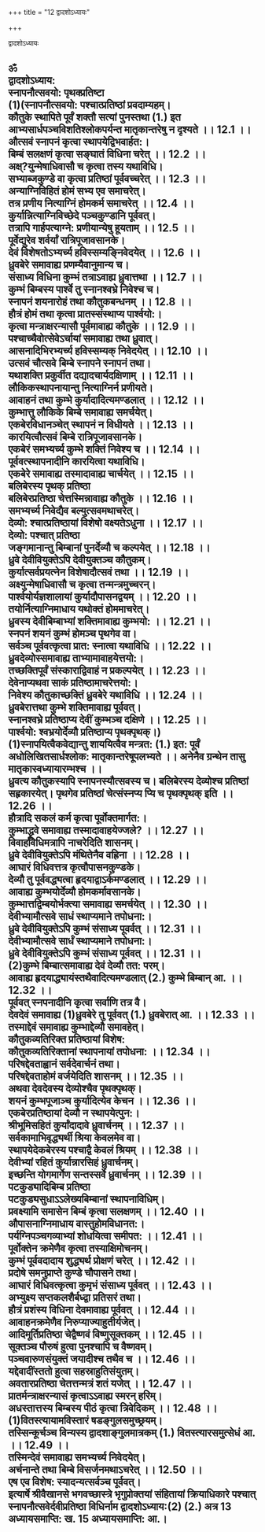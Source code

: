+++
title = "12 द्वादशोऽध्यायः"

+++





द्वादशोऽध्यायः  




ॐ  
द्वादशोऽध्याय:  
स्नापनौत्सवयो: पृथक्प्रतिष्टा  
(1)(स्नापनौत्सवयो: पश्चात्प्रतिष्ठां प्रवदाम्यहम्।  
कौतुके स्थापिते पूर्वं शक्तौ सत्यां पुनस्तथा (1.) इत आभ्यसार्धपञ्चविशतिश्लोकपर्यन्त मातृकान्तरेषु न दृश्यते ।। 12.1 ।।  
औत्सवं स्नापनं कृत्वा स्थापयेद्विभवार्हत:।  
बिम्बं सलक्षणं कृत्वा सङ्घातं विधिना चरेत् ।। 12.2 ।।  
अक्ष्?युन्मेषाधिवासौ च कृत्वा तस्य यथाविधि।  
सभ्याब्जकुण्डे वा कृत्वा प्रतिष्ठां पूर्ववच्चरेत् ।। 12.3 ।।  
अन्याग्निविहितं होमं सभ्य एव समाचरेत्।  
तत्र प्रणीय नित्याग्निं होमकर्म समाचरेत् ।। 12.4 ।।  
कुर्यान्नित्याग्निविच्छेदे पञ्चकुण्डानि पूर्ववत्।  
तत्रापि गार्हपत्याग्ने: प्रणीयान्येषु हूयताम् ।। 12.5 ।।  
पूर्वेद्युरेव शर्वर्यां रात्रिपूजावसानके।  
देवं विशेषतोऽभ्यर्च्य हविस्सम्यङ्निवेदयेत् ।। 12.6 ।।  
ध्रुवबेरे समावाह्य प्रणम्यैवानुमान्य च।  
संसाध्य विधिना कुम्भं तत्राऽवाह्य ध्रुवात्तथा ।। 12.7 ।।  
कुम्भं बिम्बस्य पार्श्वे तु स्नानश्वभ्रे निवेश्च च।  
स्नापनं शयनारोहं तथा कौतुकबन्धनम् ।। 12.8 ।।  
हौत्रं होमं तथा कृत्वा प्रातस्संस्थाप्य पार्श्वयो:।  
कृत्वा मन्त्राक्षरन्यासौ पूर्वमावाह्य कौतुके ।। 12.9 ।।  
पश्चाच्चैवोत्सेवेऽर्चायां समावाह्य तथा ध्रुवात्।  
आसनादिभिरभ्यर्च्य हविस्सम्यक् निवेदयेत् ।। 12.10 ।।  
उत्सवं चौत्सवे बिम्बे स्नापने स्नापनं तथा।  
यथाशक्ति प्रकुर्वीत दद्यादचार्यदक्षिणाम् ।। 12.11 ।।  
लौकिकस्थापनायान्तु नित्याग्निर्न प्रणीयते।  
आवाहनं तथा कुम्भे कुर्यादादित्यमण्डलात् ।। 12.12 ।।  
कुम्भात्तु लौकिके बिम्बे समावाह्य समर्चयेत्।  
एकबेरविधानञ्चेत् स्थापनं न विधीयते ।। 12.13 ।।  
कारयित्वौत्सवं बिम्बे रात्रिपूजावसानके।  
एकबेरं समभ्यर्च्य कुम्भे शक्तिं निवेश्य च ।। 12.14 ।।  
पूर्ववत्स्थापनादीनि कारयित्वा यथाविधि।  
एकबेरे समावाह्य तस्मादावाह्य चार्चयेत् ।। 12.15 ।।  
बलिबेरस्य पृथक् प्रतिष्ठा  
बलिबेरप्रतिष्ठा चेत्तस्मिन्नावाह्य कौतुके ।। 12.16 ।।  
समभ्यर्च्य निवेद्यैव बल्युत्सवमथाचरेत्।  
देव्यो: श्चात्प्रतिष्ठायां विशेषो वक्ष्यतेऽधुना ।। 12.17 ।।  
देव्यो: पश्चात् प्रतिष्ठा  
जङ्गमानान्तु बिम्बानां पुनर्देव्यौ च कल्पयेत् ।। 12.18 ।।  
ध्रुवे देवीवियुक्तेऽपि देवीयुक्तञ्च कौतुकम्।  
कुर्यात्सर्वप्रयत्नेन विशेषादौत्सवं तथा ।। 12.19 ।।  
अक्ष्युन्मेषाधिवासौ च कृत्वा तन्मन्त्रमुच्चरन्।  
पार्श्वयोर्यज्ञशालायां कुर्यादौपासनद्वयम् ।। 12.20 ।।  
तयोर्नित्याग्निमाधाय यथोक्तं होममाचरेत्।  
ध्रुवस्य देवीबिम्बाभ्यां शक्तिमावाह्य कुम्भयो: ।। 12.21 ।।  
स्नपनं शयनं कुम्भं होमञ्च पृथगेव वा।  
सर्वञ्च पूर्ववत्कृत्वा प्रात: स्नात्वा यथाविधि ।। 12.22 ।।  
ध्रुवदेव्योस्समावाह्य ताभ्यामावाहयेत्तयो:।  
तच्छक्तिपूर्वं संस्काराद्विवाहं न प्रकल्पयेत् ।। 12.23 ।।  
देवेनाप्यथवा साकं प्रतिष्ठामाचरेत्तयो:।  
निवेश्य कौतुकाच्छक्तिं ध्रुवबेरे यथाविधि ।। 12.24 ।।  
ध्रुवबेरात्तथा कुम्भे शक्तिमावाह्य पूर्ववत्।  
स्नानश्वभ्रे प्रतिष्ठाप्य देवीं कुम्भञ्च दक्षिणे ।। 12.25 ।।  
पार्श्वयो: श्वभ्रयोर्देव्यौ प्रतिष्ठाप्य पृथक्पृथक्।)  
(1)स्नापयित्वैकवेद्यान्तु शाययित्वैव मन्त्रत: (1.) इत: पूर्वं अधोलिखितसार्धश्लोक: मातृकान्तरेषूपलभ्यते ।। अनेनैव ग्रन्थेन तासु मातृकास्वध्यायारम्भश्च ।।  
ध्रुवत्य कौतुकस्यापि स्नापनस्यौत्सवस्य च। बलिबेरस्य देव्योश्च प्रतिष्ठां सहृकारयेत्। पृथगेव प्रतिष्ठां चेत्संस्नप्य प्यि च पृथक्पृथक् इति ।। 12.26 ।।  
हौत्रादि सकलं कर्म कृत्वा पूर्वोक्तमार्गत:।  
कुम्भाद्ध्रुवे समावाह्य तस्मादावाहयेज्जले? ।। 12.27 ।।  
विवाहविधिमत्रापि नाचरेदिति शासनम्।  
ध्रुवे देवीवियुक्तेऽपि मंथितेनैव वह्रिना ।। 12.28 ।।  
आघारं विधिवत्तत्र कृत्वौपासनकुण्डके।  
देव्यौ तु पूर्ववद्ध्यत्वा हृदयाद्वाऽर्कमण्डलात् ।। 12.29 ।।  
आवाह्य कुम्भयोर्देव्यौ होमकर्मावसानके।  
कुम्भात्तद्विम्बयोर्भक्त्या समावाह्य समर्चयेत् ।। 12.30 ।।  
देवीभ्यामौत्सवे साधं स्थाप्यमाने तपोधना:।  
ध्रुवे देवीवियुक्तेऽपि कुम्भं संसाध्य पूवर्वत् ।। 12.31 ।।  
देवीभ्यामौत्सवे सार्धं स्थाप्यमाने तपोधना:।  
ध्रुवे देवीवियुक्तेऽपि कुम्भं संसाध्य पूर्ववत् ।। 12.31 ।।  
(2)कुम्भे बिम्बात्समावाह्य देवं देव्यौ तत: परम्।  
आवाह्य हृदयाद्ध्यायंस्तथैवादित्यमण्डलात् (2.) कुम्भे बिम्बान् आ. ।। 12.32 ।।  
पूर्ववत् स्नपनादीनि कृत्वा सर्वाणि तत्र वै।  
देवदेवं समावाह्य (1)ध्रुवबेरे तु पूर्ववत् (1.) ध्रुवबेरात् आ. ।। 12.33 ।।  
तस्माद्देवं समावाह्य कुम्भाद्देव्यौ समावहेत्।  
कौतुकव्यतिरिक्त प्रतिष्ठायां विशेष:  
कौतुकव्यतिरिक्तानां स्थापनायां तपोधना: ।। 12.34 ।।  
परिषद्देवताह्वानं सर्वदेवार्चनं तथा।  
परिषद्देवताहोमं वर्जयेदिति शासनम् ।। 12.35 ।।  
अथवा देवदेवस्य देव्योश्चैव पृथक्पृथक्।  
शयनं कुम्भपूजाञ्च कुर्यादित्येव केचन ।। 12.36 ।।  
एकबेरप्रतिष्ठायां देव्यौ न स्थापयेत्पुन:।  
श्रीभूमिसहितं कुर्यांदादावे ध्रुवार्चनम् ।। 12.37 ।।  
सर्वकामाभिवृद्ध्यर्थी श्रिया केवलमेव वा।  
स्थापयेदेकबेरस्य पश्चाद्वै केवलं श्रियम् ।। 12.38 ।।  
देवीभ्यां रहितं कुर्यान्नारसिहं ध्रुवार्चनम्।  
इच्छन्ति योगमार्गेण सन्तस्सर्वे ध्रुवार्चनम् ।। 12.39 ।।  
पटकुड्यादिबिम्ब प्रतिष्ठा  
पटकुड्यसुधाऽऽलेख्यबिम्बानां स्थापनाविधिम्।  
प्रवक्ष्यामि समासेन बिम्बं कृत्वा सलक्षणम् ।। 12.40 ।।  
औपासनाग्निमाधाय वास्तुहोमविधानत:।  
पर्यग्निपञ्चगव्याभ्यां शोधयित्वा समीपत: ।। 12.41 ।।  
पूर्वोक्तेन क्रमेणैव कृत्वा तस्याक्षिमोचनम्।  
कुम्भं पूर्ववदादाय शुद्ध्यर्थ प्रोक्षणं चरेत् ।। 12.42 ।।  
प्रदोषे समनुप्राप्ते कुण्डे चौपासने तथा।  
आघारं विधिवत्कृत्वा कुमृभं संसाध्य पूर्ववत् ।। 12.43 ।।  
अभ्युक्ष्य सप्तकलशैर्बध्द्वा प्रतिसरं तथा।  
हौत्रं प्रशंस्य विधिना देवमावाह्य पूर्ववत् ।। 12.44 ।।  
आवाहनक्रमेणैव निरुप्याज्याहुतीर्यजेत्।  
आदिमूर्तिप्रतिष्ठा चेद्वैष्णवं विष्णुसूक्तकम् ।। 12.45 ।।  
सूक्तञ्च पौरुषं हुत्वा पुनश्चापि च वैष्णवम्।  
पञ्चवारुणसंयुक्तं जयादीश्च तथैव च ।। 12.46 ।।  
यद्देवादींस्ततो हुत्वा सहस्राहुतिसंयुतम्।  
अवतारप्रतिष्ठा चेतत्तन्मत्रं शतं यजेत् ।। 12.47 ।।  
प्रातर्मन्त्राक्षरन्यासं कृत्वाऽऽवाह्य स्मरन् हरिम्।  
अधस्तात्तस्य बिम्बस्य पीठं कृत्वा त्रिवेदिकम् ।। 12.48 ।।  
(1)वितस्त्यायामविस्तारं षडङ्गुलसमुच्छ्रयम्।  
तस्सिन्कूर्चञ्च विन्यस्य द्वादशाङ्गुलमात्रकम् (1.) वितस्त्यारसमुत्सेधं आ.  
।। 12.49 ।।  
तस्मिन्देवं समावाह्य समभ्यर्च्य निवेदयेत्।  
अर्चनान्ते तथा बिम्बे विसर्जनमथाऽचरेत् ।। 12.50 ।।  
एष एव विशेष: स्यादन्यत्सर्वञ्च पूर्ववत्।  
इत्यार्षे श्रीवैखानसे भगवच्छास्त्रे भृगुप्रोक्तयां संहितायां क्रियाधिकारे पश्चात् स्नापनौत्सवेर्दवीप्रतिष्ठा विधिर्नाम द्वादशोऽध्याय:(2) (2.) अत्र 13 अध्यायसमाप्ति: ख. 15 अध्यायसमाप्ति: आ.।  
--------  
